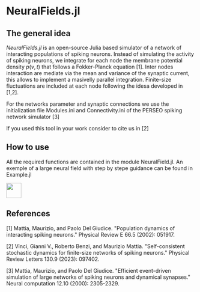 # NeuralFields.jl
## The general idea
*NeuralFields.jl* is an open-source Julia based simulator of a network of interacting populations of spiking neurons.
Instead of simulating the activity of spiking neurons, we integrate for each node the membrane potential density $p(v,t)$
that follows a Fokker-Planck equation [1]. Inter nodes interaction are mediate via the mean and variance of the synaptic current, this allows
to implement a masivelly parallel integration.
Finite-size fluctuations are included at each node following the idesa developed in [1,2].

For the networks parameter and synaptic connections we use the initialization file Modules.ini and Connectivity.ini of the PERSEO spiking network simulator [3]

If you used this tool in your work consider to cite us in [2]


## How to use
All the required functions are contained in the module NeuralField.jl. An exemple of a large neural field with step by stepe guidance can be found in Example.jl 

<img src="SNNvsSFP2.gif" width="40" height="40" />


## References

[1] Mattia, Maurizio, and Paolo Del Giudice. "Population dynamics of interacting spiking neurons." Physical Review E 66.5 (2002): 051917.

[2] Vinci, Gianni V., Roberto Benzi, and Maurizio Mattia. "Self-consistent stochastic dynamics for finite-size networks of spiking neurons." Physical Review Letters 130.9 (2023): 097402.

[3] Mattia, Maurizio, and Paolo Del Giudice. "Efficient event-driven simulation of large networks of spiking neurons and dynamical synapses." Neural computation 12.10 (2000): 2305-2329.


